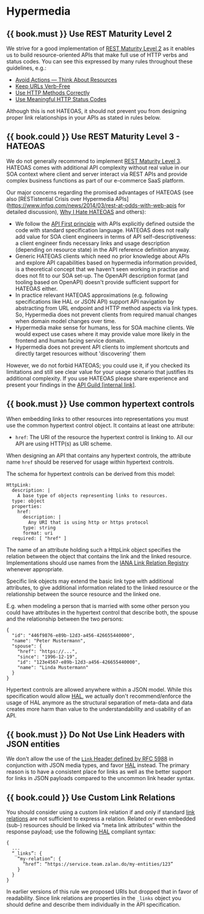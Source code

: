 # Hypermedia

## {{ book.must }} Use REST Maturity Level 2

We strive for a good implementation of [REST Maturity Level 2](http://martinfowler.com/articles/richardsonMaturityModel.html#level2) as it enables
us to build resource-oriented APIs that make full use of HTTP verbs and status codes.
You can see this expressed by many rules throughout these guidelines, e.g.:
- [Avoid Actions — Think About Resources](../resources/Resources.md#must-avoid-actions-—-think-about-resources)
- [Keep URLs Verb-Free](../resources/Resources.md#must-keep-urls-verbfree)
- [Use HTTP Methods Correctly](../http/Http.md#must-use-http-methods-correctly)
- [Use Meaningful HTTP Status Codes](../http/Http.md#must-use-meaningful-http-status-codes)

Although this is not HATEOAS, it should not prevent you from designing proper link relationships in your APIs as stated in rules below.

## {{ book.could }} Use REST Maturity Level 3 - HATEOAS

We do not generally recommend to implement [REST Maturity Level 3](http://martinfowler.com/articles/richardsonMaturityModel.html#level3). HATEOAS comes with additional API complexity without real value in our SOA context where client and server interact via REST APIs and provide complex business functions as part of our e-commerce SaaS platform.

Our major concerns regarding the promised advantages of HATEOAS (see also [RESTistential Crisis over Hypermedia APIs](https://www.infoq.com/news/2014/03/rest-at-odds-with-web-apis for detailed discussion), [Why I Hate HATEOAS](https://jeffknupp.com/blog/2014/06/03/why-i-hate-hateoas/) and others):
- We follow the [API First principle](../general-guidelines/GeneralGuidelines.md#Must-Follow-API-First-Principle) 
with APIs explicitly defined outside the code with standard specification language. HATEOAS does not really add value for SOA client engineers in terms of API self-descriptiveness: a client engineer finds necessary links and usage description (depending on resource state) in the API reference definition anyway.
- Generic HATEOAS clients which need no prior knowledge about APIs and explore API capabilities based on hypermedia information provided, is a theoretical concept that we haven't seen working in practise and does not fit to our SOA set-up. The OpenAPI description format (and tooling based on OpenAPI) doesn't provide sufficient support for HATEOAS either.
- In practice relevant HATEOAS approximations (e.g. following specifications like HAL or JSON API) support API navigation by abstracting from URL endpoint and HTTP method aspects via link types. So, Hypermedia does not prevent clients from required manual changes when domain model changes over time.
- Hypermedia make sense for humans, less for SOA machine clients. We would expect use cases where it may provide value more likely in the frontend and human facing service domain.
- Hypermedia does not prevent API clients to implement shortcuts and directly target resources without 'discovering' them

However, we do not forbid HATEOAS; you could use it, if you checked its limitations and still see clear value for your usage scenario that justifies its additional complexity. If you use HATEOAS please share experience and present your findings in the [API Guild \[internal link\]](https://techwiki.zalando.net/display/GUL/API+Guild).

## {{ book.must }} Use common hypertext controls

When embedding links to other resources into representations you must use the common hypertext control object. It contains at least one attribute:

* `href`: The URI of the resource the hypertext control is linking to. All our API are using HTTP(s) as URI scheme. 

When designing an API that contains any hypertext controls, the attribute name `href` should be reserved for usage within hypertext controls.

The schema for hypertext controls can be derived from this model:

    HttpLink:
      description: |
        A base type of objects representing links to resources.
      type: object
      properties:
        href:
          description: |
            Any URI that is using http or https protocol
          type: string
          format: uri
      required: [ "href" ]
 
The name of an attribute holding such a HttpLink object specifies the relation between the object that 
contains the link and the linked resource. Implementations should use names from the 
[IANA Link Relation Registry](http://www.iana.org/assignments/link-relations/link-relations.xhtml) 
whenever appropriate.

Specific link objects may extend the basic link type with additional attributes, to give additional information
related to the linked resource or the relationship between the source resource and the linked one.

E.g. when modeling a person that is married with some other person you could have attributes in the hypertext control that describe both, the spouse and the relationship between the two persons:

    {
      "id": "446f9876-e89b-12d3-a456-426655440000",
      "name": "Peter Mustermann",
      "spouse": {
        "href": "https://...",
        "since": "1996-12-19",
        "id": "123e4567-e89b-12d3-a456-426655440000",
        "name": "Linda Mustermann"
      }
    }

Hypertext controls are allowed anywhere within a JSON model. While this specification would
allow [HAL](http://stateless.co/hal_specification.html), we actually don't recommend/enforce the 
usage of HAL anymore as the structural separation of meta-data and data creates more harm than value to the 
understandability and usability of an API.

## {{ book.must }} Do Not Use Link Headers with JSON entities

We don't allow the use of the [`Link` Header defined by RFC 5988](http://tools.ietf.org/html/rfc5988#section-5)
in conjunction with JSON media types, and favor [HAL](#must-use-hal) instead. The primary reason is to have a consistent
place for links as well as the better support for links in JSON payloads compared to the uncommon link header syntax.

## {{ book.could }} Use Custom Link Relations

You should consider using a custom link relation if and only if standard [link relations](http://www.iana.org/assignments/link-relations/link-relations.xml)
are not sufficient to express a relation.
Related or even embedded (sub-) resources should be linked via “meta link attributes” within the response payload; use
the following [HAL](http://stateless.co/hal_specification.html) compliant syntax:

    {
      ...
      “_links”: {
        “my-relation”: {
          “href”: “https://service.team.zalan.do/my-entities/123”
        }
      }
    }

In earlier versions of this rule we proposed URIs but dropped that in favor of readability. Since link relations are
properties in the `_links` object you should define and describe them individually in the API specification.
